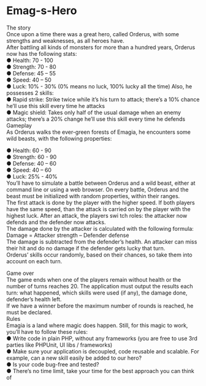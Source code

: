 # Emag-s-Hero

The story  
Once upon a time there was a great hero, called Orderus, with some strengths and weaknesses, as all heroes have.  
After battling all kinds of monsters for more than a hundred years, Orderus now has the following stats:  
●	Health: 70 - 100  
●	Strength: 70  - 80  
●	Defense: 45 – 55  
●	Speed: 40 – 50  
●	Luck: 10% - 30% (0% means no luck, 100% lucky all the time) Also, he possesses 2 skills:  
●	Rapid strike: Strike twice while it’s his turn to attack; there’s a 10% chance he’ll use this skill every time he attacks  
●	Magic shield: Takes only half of the usual damage when an enemy attacks; there’s a 20% change he’ll use this skill every time he defends  
Gameplay  
As Orderus walks the ever-green forests of Emagia, he encounters some wild beasts, with the following properties:  
  
●	Health: 60 - 90  
●	Strength: 60  - 90  
●	Defense: 40 – 60  
●	Speed: 40 – 60  
●	Luck: 25% - 40%  
You’ll have to simulate a battle between Orderus and a wild beast, either at command line or using a web browser. On every battle, Orderus and the beast must be initialized with random properties, within their ranges.  
The first attack is done by the player with the higher speed. If both players have the same speed, than the attack is carried on by the player with the highest luck. After an attack, the players swi tch roles: the attacker now defends and the defender now attacks.  
The damage done by the attacker is calculated with the following formula:  
Damage = Attacker strength – Defender defense  
The damage is subtracted from the defender’s health. An attacker can miss their hit and do no damage if the defender gets lucky that turn.  
Orderus’ skills occur randomly, based on their chances, so take them into account on each turn.  
 



Game over  
The game ends when one of the players remain without health or the number of turns reaches 20. The application must output the results each turn: what happened, which skills were used (if any), the damage done, defender’s health left.  
If we have a winner before the maximum number of rounds is reached, he must be declared.  
Rules  
Emagia is a land where magic does happen. Still, for this magic to work, you’ll have to follow these rules:  
●	Write code in plain PHP, without any frameworks (you are free to use 3rd parties like PHPUnit, UI libs / frameworks)  
●	Make sure your application is decoupled, code reusable and scalable. For example, can a new skill easily be added to our hero?  
●	Is your code bug-free and tested?  
●	There’s no time limit, take your time for the best approach you can think of  
